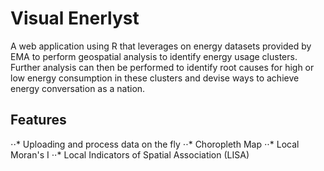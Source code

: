 # Visual Enerlyst

A web application using R that leverages on energy datasets provided by EMA to perform geospatial analysis to identify energy usage clusters. Further analysis can then be performed to identify root causes for high or low energy consumption in these clusters and devise ways to achieve energy conversation as a nation. 

## Features

⋅⋅* Uploading and process data on the fly
⋅⋅* Choropleth Map
⋅⋅* Local Moran's I
⋅⋅* Local Indicators of Spatial Association (LISA)
